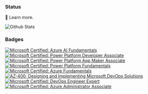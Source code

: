 ### Status

 🌱 Learn more.

![Github Stats](https://github-readme-stats.vercel.app/api?username=JadynWong&show_icons=true&theme=dark) 

<!--
![Metrics](https://github.com/JadynWong/JadynWong/blob/main/github-metrics.svg)
-->

### Badges

<!--START_SECTION:badges-->
[![Microsoft Certified: Azure AI Fundamentals](https://images.credly.com/size/110x110/images/4136ced8-75d5-4afb-8677-40b6236e2672/azure-ai-fundamentals-600x600.png)](http://www.credly.com/badges/52c66429-f882-48fb-9267-73fb3a1047ec "Microsoft Certified: Azure AI Fundamentals")
[![Microsoft Certified: Power Platform Developer Associate](https://images.credly.com/size/110x110/images/2723937e-7860-4f43-bd2b-3c143b913c3b/power-platform-developer-600x600.png)](http://www.credly.com/badges/249b8994-a65d-4769-8c85-ef4834d1652c "Microsoft Certified: Power Platform Developer Associate")
[![Microsoft Certified: Power Platform App Maker Associate](https://images.credly.com/size/110x110/images/60030167-ab95-46aa-8391-c069102e5602/power-platform-app-maker-600x600.png)](http://www.credly.com/badges/8cfda24c-9e7b-4f51-a8c0-144bedb206a4 "Microsoft Certified: Power Platform App Maker Associate")
[![Microsoft Certified: Power Platform Fundamentals](https://images.credly.com/size/110x110/images/2a6251f2-737b-4bf6-9190-d77570cc76fc/CERT-Fundamentals-Power-Platform.png)](http://www.credly.com/badges/c3dbc5fd-7f56-40a6-87f6-c1b0e7295506 "Microsoft Certified: Power Platform Fundamentals")
[![Microsoft Certified: Azure Fundamentals](https://images.credly.com/size/110x110/images/be8fcaeb-c769-4858-b567-ffaaa73ce8cf/image.png)](http://www.credly.com/badges/dae71827-8936-4096-bdba-b606433c5efc "Microsoft Certified: Azure Fundamentals")
[![AZ-400: Designing and Implementing Microsoft DevOps Solutions](https://images.credly.com/size/110x110/images/107e2eb6-f394-40eb-83d2-d8c9b7d34555/exam-az400-600x600.png)](http://www.credly.com/badges/ee35f556-93f8-43ca-9691-8b63e4f732c3 "AZ-400: Designing and Implementing Microsoft DevOps Solutions")
[![Microsoft Certified: DevOps Engineer Expert](https://images.credly.com/size/110x110/images/c3ab66f8-5d59-4afa-a6c2-0ba30a1989ca/CERT-Expert-DevOps-Engineer-600x600.png)](http://www.credly.com/badges/8ea29664-4bf8-40aa-9211-644c834bf9d5 "Microsoft Certified: DevOps Engineer Expert")
[![Microsoft Certified: Azure Administrator Associate](https://images.credly.com/size/110x110/images/336eebfc-0ac3-4553-9a67-b402f491f185/azure-administrator-associate-600x600.png)](http://www.credly.com/badges/44164ba0-c128-4a93-8aa5-ec31993f5dce "Microsoft Certified: Azure Administrator Associate")
<!--END_SECTION:badges-->

<!--
**JadynWong/JadynWong** is a ✨ _special_ ✨ repository because its `README.md` (this file) appears on your GitHub profile.

Here are some ideas to get you started:

- 🔭 I’m currently working on ...
- 🌱 I’m currently learning ...
- 👯 I’m looking to collaborate on ...
- 🤔 I’m looking for help with ...
- 💬 Ask me about ...
- 📫 How to reach me: ...
- 😄 Pronouns: ...
- ⚡ Fun fact: ...
-->
